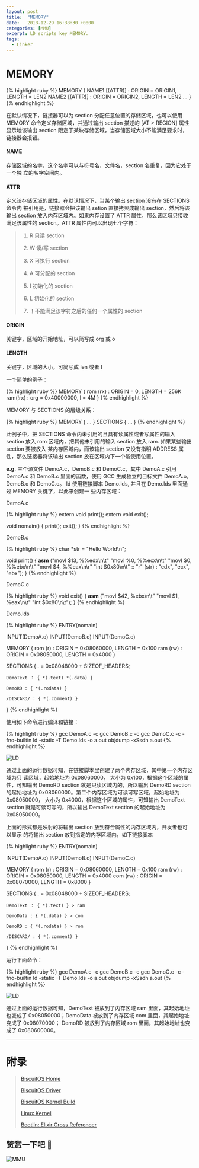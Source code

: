 ```yaml
---
layout: post
title:  "MEMORY"
date:   2018-12-29 16:38:30 +0800
categories: [MMU]
excerpt: LD scripts key MEMORY.
tags:
  - Linker
---
```


# MEMORY

{% highlight ruby %}
MEMORY {
    NAME1 [(ATTR)] : ORIGIN = ORIGIN1, LENGTH = LEN2
    NAME2 [(ATTR)] : ORIGIN = ORIGIN2, LENGTH = LEN2
    ...
}
{% endhighlight %}

在默认情况下，链接器可以为 section 分配任意位置的存储区域，也可以使用 MEMORY 
命令定义存储区域，并通过输出 section 描述的 [AT > REGION] 属性显示地该输出 
section 限定于某块存储区域，当存储区域大小不能满足要求时，链接器会报错。

#### NAME

存储区域的名字，这个名字可以与符号名，文件名，section 名重复，因为它处于一个独
立的名字空间内。

#### ATTR

定义该存储区域的属性。在默认情况下，当某个输出 section 没有在 SECTIONS 命令内
被引用是，链接器会把该输出 setion 直接拷贝成输出 section，然后将该输出 
section 放入内存区域内。如果内存设置了 ATTR 属性，那么该区域只接收满足该属性的 
section。ATTR 属性内可以出现七个字符：

> 1. R 只读 section
>
> 2. W 读/写 section
>
> 3. X 可执行 section
>
> 4. A 可分配的 section
>
> 5. I 初始化的 section
>
> 6. L 初始化的 section
>
> 7. ！不能满足该字符之后的任何一个属性的 section

#### ORIGIN

关键字，区域的开始地址，可以简写成 org 或 o

#### LENGTH

关键字，区域的大小，可简写成 len 或者 l

一个简单的例子：

{% highlight ruby %}
MEMORY
{
    rom (rx) : ORIGIN = 0, LENGTH = 256K
    ram(!rx) : org = 0x40000000, l = 4M
}
{% endhighlight %}

MEMORY 与 SECTIONS 的层级关系：

{% highlight ruby %}
MEMORY { ... }
SECTIONS { ... }
{% endhighlight %}

此例子中，把 SECTIONS 命令内未引用的且具有读属性或者写属性的输入 section 放入
rom 区域内，把其他未引用的输入 section 放入 ram. 如果某些输出 section 要被放入
某内存区域内，而该输出 section 又没有指明 ADDRESS 属性，那么链接器将该输出 
section 放在区域内下一个能使用位置。

**e.g.** 三个源文件 DemoA.c，DemoB.c 和 DemoC.c，其中 DemoA.c 引用 DemoA.c 和 
DemoB.c 里面的函数，使用 GCC 生成独立的目标文件 DemoA.o，DemoB.o 和 DemoC.o。
ld 使用链接脚本 Demo.lds, 并且在 Demo.lds 里面通过 MEMORY 关键字，以此来创建一
些内存区域：

DemoA.c

{% highlight ruby %}
extern void print();
extern void exit();

void nomain()
{
    print();
    exit();
}
{% endhighlight %}

DemoB.c

{% highlight ruby %}
char *str = "Hello World\n";

void print()
{
    __asm__ ("movl $13, %%edx\n\t"
             "movl %0, %%ecx\n\t"
             "movl $0, %%ebx\n\t"
             "movl $4, %%eax\n\r"
             "int $0x80\n\t"
             :: "r" (str) : "edx", "ecx", "ebx");
}
{% endhighlight %}

DemoC.c

{% highlight ruby %}
void exit()
{
    __asm__ ("movl $42, %ebx\n\t"
             "movl $1, %eax\n\t"
             "int $0x80\n\t");
}
{% endhighlight %}

Demo.lds 

{% highlight ruby %}
ENTRY(nomain)

INPUT(DemoA.o)
INPUT(DemoB.o)
INPUT(DemoC.o)

MEMORY
{
    rom (r)   : ORIGIN = 0x08060000, LENGTH = 0x100
    ram (rw)  : ORIGIN = 0x08050000, LENGTH = 0x4000
}

SECTIONS
{
    . = 0x08048000 + SIZEOF_HEADERS;

    DemoText ： { *(.text) *(.data) }

    DemoRD : { *(.rodata) }

    /DISCARD/ : { *(.comment) }
}
{% endhighlight %}

使用如下命令进行编译和链接：

{% highlight ruby %}
gcc DemoA.c -c
gcc DemoB.c -c
gcc DemoC.c -c -fno-builtin
ld -static -T Demo.lds -o a.out
objdump -xSsdh a.out
{% endhighlight %}

![LD](/assets/PDB/BiscuitOS/kernel/MMU000519.png)

通过上面的运行数据可知，在链接脚本里创建了两个内存区域，其中第一个内存区域为只
读区域，起始地址为 0x08060000， 大小为 0x100，根据这个区域的属性，可知输出 
DemoRD section 就是只读区域内的，所以输出 DemoRD section 的起始地址为 
0x08060000。第二个内存区域为可读可写区域，起始地址为 0x08050000， 大小为 
0x4000，根据这个区域的属性，可知输出 DemoText section 就是可读可写的，所以输出
DemoText section 的起始地址为 0x08050000。

上面的形式都是映射的将输出 section 放到符合属性的内存区域内，开发者也可以显示
的将输出 section 放到指定的内存区域内，如下链接脚本

{% highlight ruby %}
ENTRY(nomain)

INPUT(DemoA.o)
INPUT(DemoB.o)
INPUT(DemoC.o)

MEMORY
{
    rom (r)   : ORIGIN = 0x08060000, LENGTH = 0x100
    ram (rw)  : ORIGIN = 0x08050000, LENGTH = 0x4000
    com (rw)  : ORIGIN = 0x08070000, LENGTH = 0x8000
}

SECTIONS
{
    . = 0x08048000 + SIZEOF_HEADERS;

    DemoText ： { *(.text) } > ram

    DemoData : { *(.data) } > com

    DemoRD : { *(.rodata) } > rom

    /DISCARD/ : { *(.comment) }
}
{% endhighlight %}

运行下面命令：

{% highlight ruby %}
gcc DemoA.c -c
gcc DemoB.c -c
gcc DemoC.c -c -fno-builtin
ld -static -T Demo.lds -o a.out
objdump -xSsdh a.out
{% endhighlight %}

![LD](/assets/PDB/BiscuitOS/kernel/MMU000520.png)

通过上面的运行数据可知，DemoText 被放到了内存区域 ram 里面，其起始地址也变成了
0x08050000；DemoData 被放到了内存区域 com 里面，其起始地址变成了 0x08070000；
DemoRD 被放到了内存区域 rom 里面，其起始地址也变成了 0x080600000。

-----------------------------------------------

# <span id="附录">附录</span>

> [BiscuitOS Home](https://biscuitos.github.io/)
>
> [BiscuitOS Driver](https://biscuitos.github.io/blog/BiscuitOS_Catalogue/)
>
> [BiscuitOS Kernel Build](https://biscuitos.github.io/blog/Kernel_Build/)
>
> [Linux Kernel](https://www.kernel.org/)
>
> [Bootlin: Elixir Cross Referencer](https://elixir.bootlin.com/linux/latest/source)

## 赞赏一下吧 🙂

![MMU](/assets/PDB/BiscuitOS/kernel/HAB000036.jpg)
